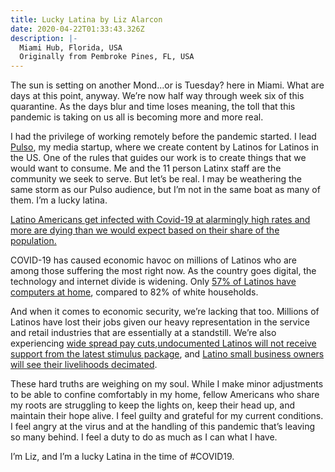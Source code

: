 ```yaml
---
title: Lucky Latina by Liz Alarcon
date: 2020-04-22T01:33:43.326Z
description: |-
  Miami Hub, Florida, USA
  Originally from Pembroke Pines, FL, USA
---
```

The sun is setting on another Mond...or is Tuesday? here in Miami. What are days at this point, anyway. We’re now half way through week six of this quarantine. As the days blur and time loses meaning, the toll that this pandemic is taking on us all is becoming more and more real.

I had the privilege of working remotely before the pandemic started. I lead [Pulso](https://www.google.com/url?q=https://www.google.com/url?q%3Dhttps://projectpulso.org/%26amp;sa%3DD%26amp;ust%3D1587522740032000&sa=D&ust=1587522740041000&usg=AFQjCNFM4xU0-POmAGeLh1KD4kua2Zt2sw), my media startup, where we create content by Latinos for Latinos in the US. One of the rules that guides our work is to create things that we would want to consume. Me and the 11 person Latinx staff are the community we seek to serve. But let’s be real. I may be weathering the same storm as our Pulso audience, but I’m not in the same boat as many of them. I’m a lucky latina.

[Latino Americans get infected with Covid-19 at alarmingly high rates and more are dying than we would expect based on their share of the population.](https://www.google.com/url?q=https://www.google.com/url?q%3Dhttps://www.vox.com/2020/4/17/21225610/us-coronavirus-death-rates-blacks-latinos-whites%26amp;sa%3DD%26amp;ust%3D1587522740032000&sa=D&ust=1587522740042000&usg=AFQjCNHKnqDUItPIR7KrpImhLbX6JIIeIg)

COVID-19 has caused economic havoc on millions of Latinos who are among those suffering the most right now. As the country goes digital, the technology and internet divide is widening. Only [57% of Latinos have computers at home](https://www.google.com/url?q=https://www.google.com/url?q%3Dhttps://thehill.com/latino/492621-online-campaigning-poses-new-challenge-for-reaching-minorities%26amp;sa%3DD%26amp;ust%3D1587522740033000&sa=D&ust=1587522740042000&usg=AFQjCNFmccn-w6fhsNxis0nO9HysDDkeWA), compared to 82% of white households.

And when it comes to economic security, we’re lacking that too. Millions of Latinos have lost their jobs given our heavy representation in the service and retail industries that are essentially at a standstill. We’re also experiencing [wide spread pay cuts](https://www.google.com/url?q=https://www.google.com/url?q%3Dhttps://www.pewresearch.org/fact-tank/2020/04/03/u-s-latinos-among-hardest-hit-by-pay-cuts-job-losses-due-to-coronavirus/%26amp;sa%3DD%26amp;ust%3D1587522740033000&sa=D&ust=1587522740042000&usg=AFQjCNGbrqsKtxAnf4idS-yqUlREunmpYg),[undocumented Latinos will not receive support from the latest stimulus package](https://www.google.com/url?q=https://www.google.com/url?q%3Dhttps://www.texastribune.org/2020/04/16/texas-undocumented-workers-stimulus-checks/%26amp;sa%3DD%26amp;ust%3D1587522740033000&sa=D&ust=1587522740042000&usg=AFQjCNGWuE4TT_x8ingUoZPc_mzIgcBEfA), and [Latino small business owners will see their livelihoods decimated](https://www.google.com/url?q=https://www.google.com/url?q%3Dhttps://news.yahoo.com/coronavirus-could-decimate-latino-wealth-112125711.html?guccounter%253D1%2526guce_referrer%253DaHR0cHM6Ly93d3cuZ29vZ2xlLmNvbS8%2526guce_referrer_sig%253DAQAAAA0fqw2Rr3XWZMpUpqvDtW-pQv0aV6pHxkEv-3w56Ty0iu6LJgI2HVZCjkytcLfMrS-hCJP6SLhUVDQ8WxKCGT8HH-3jTmyXColgz_lxSaqdrd-YUMxUvbT28pDjRF0rZhlU065h_nThXTjSNLLjiBmpD_pEWYiDJWL5RHTn1y9U%26amp;sa%3DD%26amp;ust%3D1587522740034000&sa=D&ust=1587522740042000&usg=AFQjCNHtNg4f1iiVevlBIIEKtgK64_Tm8A).

These hard truths are weighing on my soul. While I make minor adjustments to be able to confine comfortably in my home, fellow Americans who share my roots are struggling to keep the lights on, keep their head up, and maintain their hope alive. I feel guilty and grateful for my current conditions. I feel angry at the virus and at the handling of this pandemic that’s leaving so many behind. I feel a duty to do as much as I can what I have.

I’m Liz, and I’m a lucky Latina in the time of #COVID19.